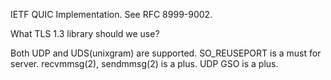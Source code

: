 IETF QUIC Implementation.
See RFC 8999-9002.

What TLS 1.3 library should we use?

Both UDP and UDS(unixgram) are supported.
SO_REUSEPORT is a must for server.
recvmmsg(2), sendmmsg(2) is a plus.
UDP GSO is a plus.
